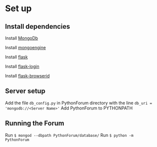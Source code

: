 # Set up

## Install dependencies

Install [MongoDb]

Install [mongoengine]

Install [flask]

Install [flask-login]

Install [flask-browserid]

## Server setup

Add the file `db_config.py` in PythonForum directory with the line
`db_uri = 'mongodb://<Server Name>'`
Add PythonForum to PYTHONPATH

## Running the Forum

Run `$ mongod --dbpath PythonForum/database/`
Run `$ python -m PythonForum`

[MongoDb]: http://www.mongodb.org/display/DOCS/Quickstart
[mongoengine]: http://mongoengine.org/#getting-started
[flask]: http://flask.pocoo.org/
[flask-login]: https://github.com/maxcountryman/flask-login#installation
[flask-browserid]: https://github.com/garbados/flask-browserid#installation
